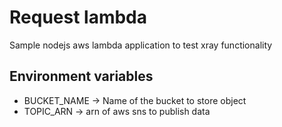 # Request lambda

Sample nodejs aws lambda application to test xray functionality

## Environment variables

- BUCKET_NAME -> Name of the bucket to store object
- TOPIC_ARN   -> arn of aws sns to publish data
